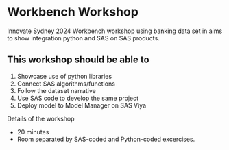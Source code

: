# Workbench Workshop
Innovate Sydney 2024 Workbench workshop using banking data set in aims to show integration python and SAS on SAS products.

This workshop should be able to
- 
1. Showcase use of python libraries
2. Connect SAS algorithms/functions
3. Follow the dataset narrative
4. Use SAS code to develop the same project
5. Deploy model to Model Manager on SAS Viya

Details of the workshop

- 20 minutes
- Room separated by SAS-coded and Python-coded excercises.
